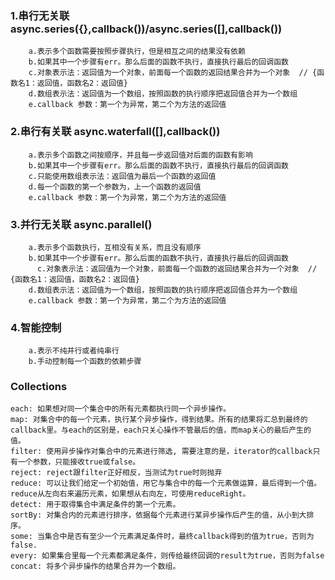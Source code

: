  ### 1.串行无关联 async.series({},callback())/async.series([],callback())
        a.表示多个函数需要按照步骤执行，但是相互之间的结果没有依赖
        b.如果其中一个步骤有err。那么后面的函数不执行，直接执行最后的回调函数
        c.对象表示法：返回值为一个对象，前面每一个函数的返回结果合并为一个对象  // {函数名1：返回值，函数名2：返回值}
        d.数组表示法：返回值为一个数组，按照函数的执行顺序把返回值合并为一个数组
        e.callback 参数：第一个为异常，第二个为方法的返回值

### 2.串行有关联 async.waterfall([],callback())
        a.表示多个函数之间按顺序，并且每一步返回值对后面的函数有影响
        b.如果其中一个步骤有err。那么后面的函数不执行，直接执行最后的回调函数
        c.只能使用数组表示法：返回值为最后一个函数的返回值
        d.每一个函数的第一个参数为，上一个函数的返回值
        e.callback 参数：第一个为异常，第二个为方法的返回值

### 3.并行无关联 async.parallel()
        a.表示多个函数执行，互相没有关系，而且没有顺序
        b.如果其中一个步骤有err。那么后面的函数不执行，直接执行最后的回调函数
          c.对象表示法：返回值为一个对象，前面每一个函数的返回结果合并为一个对象  // {函数名1：返回值，函数名2：返回值}
        d.数组表示法：返回值为一个数组，按照函数的执行顺序把返回值合并为一个数组
        e.callback 参数：第一个为异常，第二个为方法的返回值

### 4.智能控制
        a.表示不纯并行或者纯串行
        b.手动控制每一个函数的依赖步骤



### Collections
    each: 如果想对同一个集合中的所有元素都执行同一个异步操作。
    map: 对集合中的每一个元素，执行某个异步操作，得到结果。所有的结果将汇总到最终的callback里。与each的区别是，each只关心操作不管最后的值，而map关心的最后产生的值。
    filter: 使用异步操作对集合中的元素进行筛选, 需要注意的是，iterator的callback只有一个参数，只能接收true或false。
    reject: reject跟filter正好相反，当测试为true时则抛弃
    reduce: 可以让我们给定一个初始值，用它与集合中的每一个元素做运算，最后得到一个值。reduce从左向右来遍历元素，如果想从右向左，可使用reduceRight。
    detect: 用于取得集合中满足条件的第一个元素。
    sortBy: 对集合内的元素进行排序，依据每个元素进行某异步操作后产生的值，从小到大排序。
    some: 当集合中是否有至少一个元素满足条件时，最终callback得到的值为true，否则为false.
    every: 如果集合里每一个元素都满足条件，则传给最终回调的result为true，否则为false
    concat: 将多个异步操作的结果合并为一个数组。